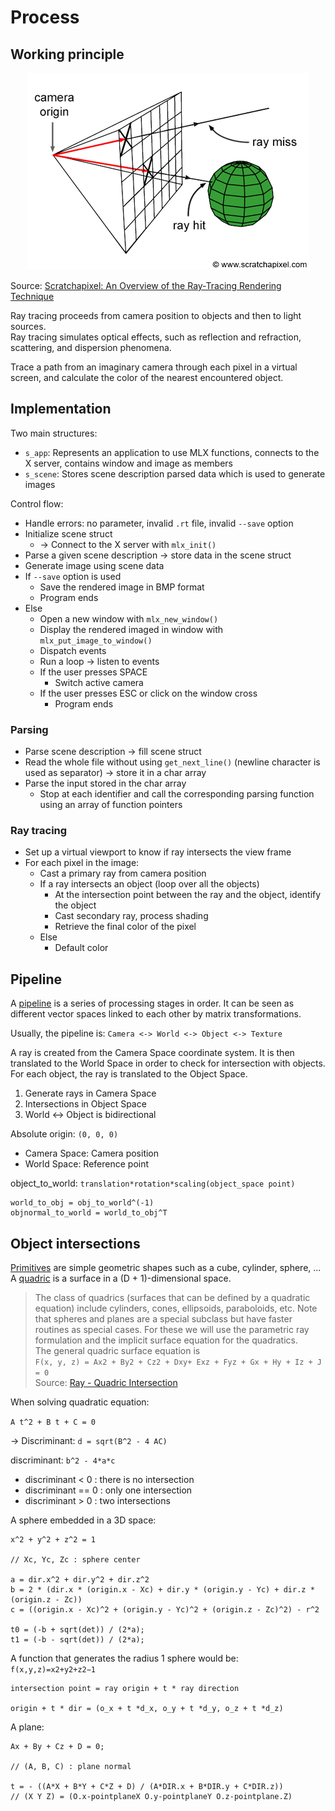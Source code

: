 # Process

## Working principle

<p align="center">
  <img src="assets/rt-setup2.png" alt="rt-setup2" />
</p>

Source: [Scratchapixel: An Overview of the Ray-Tracing Rendering Technique](https://www.scratchapixel.com/lessons/3d-basic-rendering/ray-tracing-overview)

Ray tracing proceeds from camera position to objects and then to light sources.  
Ray tracing simulates optical effects, such as reflection and refraction, scattering, and dispersion phenomena.

Trace a path from an imaginary camera through each pixel in a virtual screen, and calculate the color of the nearest encountered object.

## Implementation

Two main structures:

- `s_app`: Represents an application to use MLX functions, connects to the X server, contains window and image as members
- `s_scene`: Stores scene description parsed data which is used to generate images

Control flow:

- Handle errors: no parameter, invalid `.rt` file, invalid `--save` option
- Initialize scene struct
  - -> Connect to the X server with `mlx_init()`
- Parse a given scene description -> store data in the scene struct
- Generate image using scene data
- If `--save` option is used
  - Save the rendered image in BMP format
  - Program ends
- Else
  - Open a new window with `mlx_new_window()`
  - Display the rendered imaged in window with `mlx_put_image_to_window()`
  - Dispatch events
  - Run a loop -> listen to events
  - If the user presses SPACE
    - Switch active camera
  - If the user presses ESC or click on the window cross
    - Program ends

### Parsing

- Parse scene description -> fill scene struct
- Read the whole file without using `get_next_line()` (newline character is used as separator) -> store it in a char array
- Parse the input stored in the char array
  - Stop at each identifier and call the corresponding parsing function using an array of function pointers

### Ray tracing

- Set up a virtual viewport to know if ray intersects the view frame
- For each pixel in the image:
  - Cast a primary ray from camera position
  - If a ray intersects an object (loop over all the objects)
    - At the intersection point between the ray and the object, identify the object
    - Cast secondary ray, process shading
    - Retrieve the final color of the pixel
  - Else
    - Default color

## Pipeline

A [pipeline](https://en.wikipedia.org/wiki/Graphics_pipeline) is a series of processing stages in order. It can be seen as different vector spaces linked to each other by matrix transformations.

Usually, the pipeline is:
`Camera <-> World <-> Object <-> Texture`

A ray is created from the Camera Space coordinate system. It is then translated to the World Space in order to check for intersection with objects. For each object, the ray is translated to the Object Space.

1. Generate rays in Camera Space
2. Intersections in Object Space
3. World <-> Object is bidirectional

Absolute origin: `(0, 0, 0)`
- Camera Space: Camera position
- World Space: Reference point

object_to_world: `translation*rotation*scaling(object_space point)`

```
world_to_obj = obj_to_world^(-1)
objnormal_to_world = world_to_obj^T
```

## Object intersections

[Primitives](https://en.wikipedia.org/wiki/Geometric_primitive) are simple geometric shapes such as a cube, cylinder, sphere, ...  
A [quadric](https://en.wikipedia.org/wiki/Quadric) is a surface in a (D + 1)-dimensional space.

> The class of quadrics (surfaces that can be defined by a quadratic equation) include cylinders, cones, ellipsoids, paraboloids, etc. Note that spheres and planes are a special subclass but have faster routines as special cases. For these we will use the parametric ray formulation and the implicit surface equation for the quadratics.  
The general quadric surface equation is  
`F(x, y, z) = Ax2 + By2 + Cz2 + Dxy+ Exz + Fyz + Gx + Hy + Iz + J = 0`  
Source: [Ray - Quadric Intersection](http://skuld.bmsc.washington.edu/people/merritt/graphics/quadrics.html)

When solving quadratic equation:

`A t^2 + B t + C = 0`

-> Discriminant: `d = sqrt(B^2 - 4 AC)`

discriminant: `b^2 - 4*a*c`

- discriminant < 0 : there is no intersection
- discriminant == 0 : only one intersection
- discriminant > 0 : two intersections

A sphere embedded in a 3D space:

```
x^2 + y^2 + z^2 = 1

// Xc, Yc, Zc : sphere center

a = dir.x^2 + dir.y^2 + dir.z^2
b = 2 * (dir.x * (origin.x - Xc) + dir.y * (origin.y - Yc) + dir.z * (origin.z - Zc))
c = ((origin.x - Xc)^2 + (origin.y - Yc)^2 + (origin.z - Zc)^2) - r^2

t0 = (-b + sqrt(det)) / (2*a);
t1 = (-b - sqrt(det)) / (2*a);
```

A function that generates the radius 1 sphere would be: `f(x,y,z)=x2+y2+z2−1`

```
intersection point = ray origin + t * ray direction

origin + t * dir = (o_x + t *d_x, o_y + t *d_y, o_z + t *d_z)
```

A plane:

```
Ax + By + Cz + D = 0; 

// (A, B, C) : plane normal

t = - ((A*X + B*Y + C*Z + D) / (A*DIR.x + B*DIR.y + C*DIR.z))
// (X Y Z) = (O.x-pointplaneX O.y-pointplaneY O.z-pointplane.Z)
```